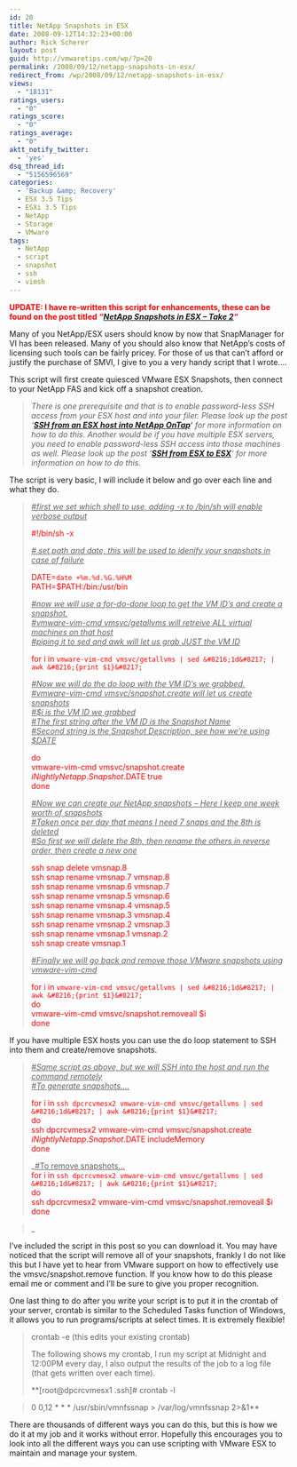 ```yaml
---
id: 20
title: NetApp Snapshots in ESX
date: 2008-09-12T14:32:23+00:00
author: Rick Scherer
layout: post
guid: http://vmwaretips.com/wp/?p=20
permalink: /2008/09/12/netapp-snapshots-in-esx/
redirect_from: /wp/2008/09/12/netapp-snapshots-in-esx/
views:
  - "18131"
ratings_users:
  - "0"
ratings_score:
  - "0"
ratings_average:
  - "0"
aktt_notify_twitter:
  - 'yes'
dsq_thread_id:
  - "5156596569"
categories:
  - 'Backup &amp; Recovery'
  - ESX 3.5 Tips
  - ESXi 3.5 Tips
  - NetApp
  - Storage
  - VMware
tags:
  - NetApp
  - script
  - snapshot
  - ssh
  - vimsh
---
```

**<span style="color: #ff0000;">UPDATE: I have re-written this script for enhancements, these can be found on the post titled <em>&#8220;<a href="http://vmwaretips.com/wp/2008/12/05/netapp-snapshots-in-esx-take-2/">NetApp Snapshots in ESX &#8211; Take 2</a>&#8220;</em></span>**

Many of you NetApp/ESX users should know by now that SnapManager for VI has been released. Many of you should also know that NetApp&#8217;s costs of licensing such tools can be fairly pricey. For those of us that can&#8217;t afford or justify the purchase of SMVI, I give to you a very handy script that I wrote&#8230;.

<!--more-->

This script will first create quiesced VMware ESX Snapshots, then connect to your NetApp FAS and kick off a snapshot creation.

> _There is one prerequisite and that is to enable password-less SSH access from your ESX host and into your filer. Please look up the post &#8216;**<a href="http://vmwaretips.com/wp/2009/01/16/ssh-from-an-esx-host-into-netapp-ontap/" target="_blank">SSH from an ESX host into NetApp OnTap</a>&#8216;** for more information on how to do this. Another would be if you have multiple ESX servers, you need to enable password-less SSH access into those machines as well. Please look up the post &#8216;<a href="http://vmwaretips.com/wp/2009/01/16/ssh-from-esx-host-to-esx-host-with-no-password/" target="_blank"><strong>SSH from ESX to ESX</strong></a>&#8216; for more information on how to do this._

The script is very basic, I will include it below and go over each line and what they do.

> _<span style="text-decoration: underline;">#first we set which shell to use, adding -x to /bin/sh will enable verbose output</span>_
> 
> <span style="color: #ff0000;">#!/bin/sh -x</span>
> 
> _<span style="text-decoration: underline;"># set path and date, this will be used to idenify your snapshots in case of failure</span>_
> 
> <span style="color: #ff0000;">DATE=`date +%m.%d.%G.%H%M`<br /> PATH=$PATH:/bin:/usr/bin</span>
> 
> _<span style="text-decoration: underline;">#now we will use a for-do-done loop to get the VM ID&#8217;s and create a snapshot.<br /> #vmware-vim-cmd vmsvc/getallvms will retreive ALL virtual machines on that host<br /> #piping it to sed and awk will let us grab JUST the VM ID</span>_
> 
> <span style="color: #ff0000;">for i in `vmware-vim-cmd vmsvc/getallvms | sed &#8216;1d&#8217; | awk &#8216;{print $1}&#8217;`</span>
> 
> <span style="text-decoration: underline;"><em>#Now we will do the do loop with the VM ID&#8217;s we grabbed.<br /> #vmware-vim-cmd vmsvc/snapshot.create will let us create snapshots<br /> #$i is the VM ID we grabbed<br /> #The first string after the VM ID is the Snapshot Name<br /> #Second string is the Snapshot Description, see how we&#8217;re using $DATE<br /> </em></span>
> 
> <span style="color: #ff0000;">do<br /> vmware-vim-cmd vmsvc/snapshot.create $i Nightly Netapp.Snapshot.$DATE true<br /> done</span>
> 
> <span style="text-decoration: underline;"><em>#Now we can create our NetApp snapshots &#8211; Here I keep one week worth of snapshots<br /> #Taken once per day that means I need 7 snaps and the 8th is deleted<br /> #So first we will delete the 8th, then rename the others in reverse order, then create a new one </em></span>
> 
> <span style="color: #ff0000;">ssh <netapp> snap delete <volume> vmsnap.8<br /> ssh <netapp> snap rename <volume> vmsnap.7 vmsnap.8<br /> ssh <netapp> snap rename <volume> vmsnap.6 vmsnap.7<br /> ssh <netapp> snap rename <volume> vmsnap.5 vmsnap.6<br /> ssh <netapp> snap rename <volume> vmsnap.4 vmsnap.5<br /> ssh <netapp> snap rename <volume> vmsnap.3 vmsnap.4<br /> ssh <netapp> snap rename <volume> vmsnap.2 vmsnap.3<br /> ssh <netapp> snap rename <volume> vmsnap.1 vmsnap.2<br /> ssh <netapp> snap create <volume> vmsnap.1</span>
> 
> <span style="text-decoration: underline;"><em>#Finally we will go back and remove those VMware snapshots using vmware-vim-cmd</em></span>
> 
> <span style="color: #ff0000;">for i in `vmware-vim-cmd vmsvc/getallvms | sed &#8216;1d&#8217; | awk &#8216;{print $1}&#8217;`<br /> do<br /> vmware-vim-cmd vmsvc/snapshot.removeall $i<br /> done</span>

If you have multiple ESX hosts you can use the do loop statement to SSH into them and create/remove snapshots.

> <span style="text-decoration: underline;"><em>#Same script as above, but we will SSH into the host and run the command remotely<br /> <span style="font-style: normal;"><em>#To generate snapshots&#8230;.</em></span></em></span>
> 
> <span style="color: #ff0000;">for i in `ssh dpcrcvmesx2 vmware-vim-cmd vmsvc/getallvms | sed &#8216;1d&#8217; | awk &#8216;{print $1}&#8217;`<br /> do<br /> ssh dpcrcvmesx2 vmware-vim-cmd vmsvc/snapshot.create $i Nightly Netapp.Snapshot.$DATE includeMemory<br /> done</span>
> 
> _<span style="text-decoration: underline;">#To remove snapshots&#8230;<br /> </span><span style="font-style: normal;"><span style="color: #ff0000;">for i in `ssh dpcrcvmesx2 vmware-vim-cmd vmsvc/getallvms | sed &#8216;1d&#8217; | awk &#8216;{print $1}&#8217;`<br /> do<br /> ssh dpcrcvmesx2 vmware-vim-cmd vmsvc/snapshot.removeall $i<br /> done</span></span>
  
>_ 

I&#8217;ve included the script in this post so you can download it. You may have noticed that the script will remove all of your snapshots, frankly I do not like this but I have yet to hear from VMware support on how to effectively use the vmsvc/snapshot.remove function. If you know how to do this please email me or comment and I&#8217;ll be sure to give you proper recognition.

One last thing to do after you write your script is to put it in the crontab of your server, crontab is similar to the Scheduled Tasks function of Windows, it allows you to run programs/scripts at select times. It is extremely flexible!

> crontab -e (this edits your existing crontab)
> 
> The following shows my crontab, I run my script at Midnight and 12:00PM every day, I also output the results of the job to a log file (that gets written over each time).
> 
> **[root@dpcrcvmesx1 .ssh]# crontab -l
  
> 0 0,12 \* \* * /usr/sbin/vmnfssnap > /var/log/vmnfssnap 2>&1**

There are thousands of different ways you can do this, but this is how we do it at my job and it works without error. Hopefully this encourages you to look into all the different ways you can use scripting with VMware ESX to maintain and manage your system.